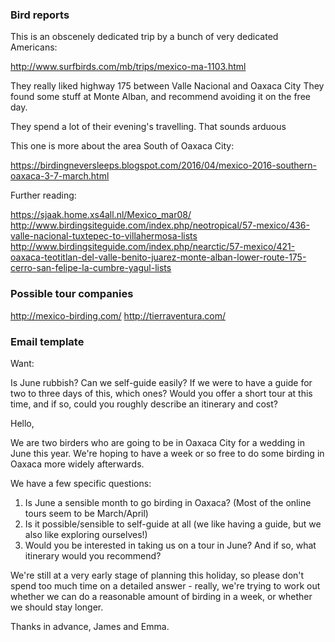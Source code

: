 ### Bird reports

This is an obscenely dedicated trip by a bunch of very dedicated Americans:

http://www.surfbirds.com/mb/trips/mexico-ma-1103.html

They really liked highway 175 between Valle Nacional and Oaxaca City
They found some stuff at Monte Alban, and recommend avoiding it on the free day.

They spend a lot of their evening's travelling. That sounds arduous

This one is more about the area South of Oaxaca City:

https://birdingneversleeps.blogspot.com/2016/04/mexico-2016-southern-oaxaca-3-7-march.html

Further reading:

https://sjaak.home.xs4all.nl/Mexico_mar08/
http://www.birdingsiteguide.com/index.php/neotropical/57-mexico/436-valle-nacional-tuxtepec-to-villahermosa-lists
http://www.birdingsiteguide.com/index.php/nearctic/57-mexico/421-oaxaca-teotitlan-del-valle-benito-juarez-monte-alban-lower-route-175-cerro-san-felipe-la-cumbre-yagul-lists



### Possible tour companies

http://mexico-birding.com/
http://tierraventura.com/

### Email template

Want:

   Is June rubbish?
   Can we self-guide easily?
   If we were to have a guide for two to three days of this, which ones?
   Would you offer a short tour at this time, and if so, could you roughly 
   describe an itinerary and cost?

Hello,

We are two birders who are going to be in Oaxaca City for a wedding in June 
this year. We're hoping to have a week or so free to do some birding in Oaxaca 
more widely afterwards.

We have a few specific questions:

1. Is June a sensible month to go birding in Oaxaca?
    (Most of the online tours seem to be March/April)
2. Is it possible/sensible to self-guide at all (we like having a guide, but we 
also like exploring ourselves!)
3. Would you be interested in taking us on a tour in June?
    And if so, what itinerary would you recommend?
    
We're still at a very early stage of planning this holiday, so please don't 
spend too much time on a detailed answer - really, we're trying to work out 
whether we can do a reasonable amount of birding in a week, or whether we 
should stay longer.

Thanks in advance,
James and Emma.


